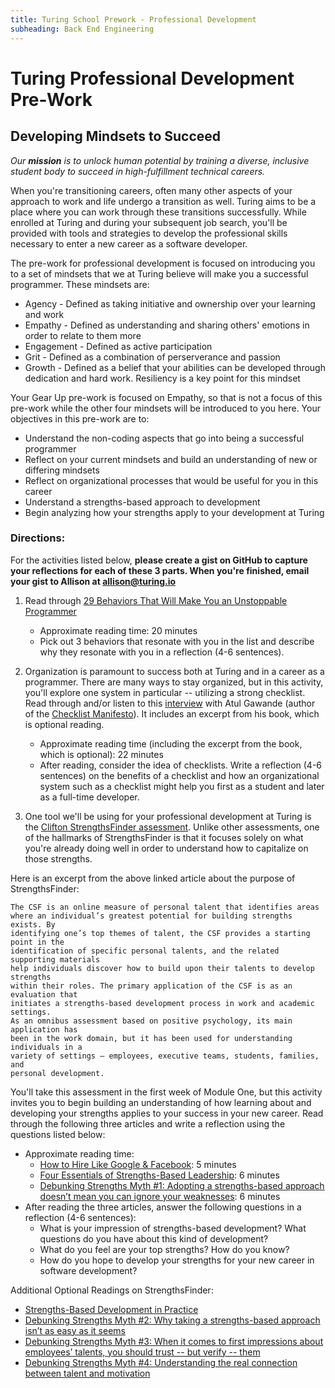 ```yaml
---
title: Turing School Prework - Professional Development
subheading: Back End Engineering
---
```


Turing Professional Development Pre-Work
===================

Developing Mindsets to Succeed
-------------------

_Our **mission** is to unlock human potential by training a diverse, inclusive student body to succeed in high-fulfillment technical careers._

When you're transitioning careers, often many other aspects of your approach to work and life undergo a transition as well. Turing aims to be a place where you can work through these transitions successfully. While enrolled at Turing and during your subsequent job search, you'll be provided with tools and strategies to develop the professional skills necessary to enter a new career as a software developer.

The pre-work for professional development is focused on introducing you to a set of mindsets that we at Turing believe will make you a successful programmer. These mindsets are:

*   Agency - Defined as taking initiative and ownership over your learning and work
*   Empathy - Defined as understanding and sharing others' emotions in order to relate to them more
*   Engagement - Defined as active participation
*   Grit - Defined as a combination of perserverance and passion
*   Growth - Defined as a belief that your abilities can be developed through dedication and hard work. Resiliency is a key point for this mindset

Your Gear Up pre-work is focused on Empathy, so that is not a focus of this pre-work while the other four mindsets will be introduced to you here. Your objectives in this pre-work are to:

*   Understand the non-coding aspects that go into being a successful programmer
*   Reflect on your current mindsets and build an understanding of new or differing mindsets
*   Reflect on organizational processes that would be useful for you in this career
*   Understand a strengths-based approach to development
*   Begin analyzing how your strengths apply to your development at Turing

### Directions:
For the activities listed below, **please create a gist on GitHub to capture your reflections for each of these 3 parts. When you're finished, email your gist to Allison at [allison@turing.io](mailto:allison@turing.io)**

1.  Read through [29 Behaviors That Will Make You an Unstoppable Programmer](http://blog.thefirehoseproject.com/posts/29-behaviors-will-make-unstoppable-programmer/)

    *   Approximate reading time: 20 minutes
    *   Pick out 3 behaviors that resonate with you in the list and describe why they resonate with you in a reflection (4-6 sentences).

2.  Organization is paramount to success both at Turing and in a career as a programmer. There are many ways to stay organized, but in this activity, you'll explore one system in particular -- utilizing a strong checklist. Read through and/or listen to this [interview](http://www.npr.org/templates/story/story.php?storyId=122226184) with Atul Gawande (author of the [Checklist Manifesto](https://www.amazon.com/Checklist-Manifesto-How-Things-Right/dp/0312430000)). It includes an excerpt from his book, which is optional reading.

    *   Approximate reading time (including the excerpt from the book, which is optional): 22 minutes
    *   After reading, consider the idea of checklists. Write a reflection (4-6 sentences) on the benefits of a checklist and how an organizational system such as a checklist might help you first as a student and later as a full-time developer.

3.  One tool we'll be using for your professional development at Turing is the [Clifton StrengthsFinder assessment](https://github.com/turingschool/career-development-curriculum/blob/master/files/CSFTechnicalReport031005.pdf). Unlike other assessments, one of the hallmarks of StrengthsFinder is that it focuses solely on what you're already doing well in order to understand how to capitalize on those strengths.

Here is an excerpt from the above linked article about the purpose of StrengthsFinder:

    The CSF is an online measure of personal talent that identifies areas
    where an individual’s greatest potential for building strengths exists. By
    identifying one’s top themes of talent, the CSF provides a starting point in the
    identification of specific personal talents, and the related supporting materials
    help individuals discover how to build upon their talents to develop strengths
    within their roles. The primary application of the CSF is as an evaluation that
    initiates a strengths-based development process in work and academic settings.
    As an omnibus assessment based on positive psychology, its main application has
    been in the work domain, but it has been used for understanding individuals in a
    variety of settings — employees, executive teams, students, families, and
    personal development.

You'll take this assessment in the first week of Module One, but this activity invites you to begin building an understanding of how learning about and developing your strengths applies to your success in your new career. Read through the following three articles and write a reflection using the questions listed below:

   * Approximate reading time:
       * [How to Hire Like Google & Facebook](https://www.forbes.com/sites/ashoka/2014/04/15/how-to-hire-like-google-and-facebook-evaluating-candidates-beyond-their-technical-ability/#64c08fc513bf): 5 minutes
       * [Four Essentials of Strengths-Based Leadership](http://www.forbes.com/sites/ekaterinawalter/2013/08/27/four-essentials-of-strength-based-leadership/#76b62a91fa21): 6 minutes
       * [Debunking Strengths Myth #1: Adopting a strengths-based approach doesn’t mean you can ignore your weaknesses](https://github.com/turingschool/career-development-curriculum/blob/master/files/Debunking_Strengths_Myth_1_20071013.pdf): 6 minutes
   * After reading the three articles, answer the following questions in a reflection (4-6 sentences):
      * What is your impression of strengths-based development? What questions do you have about this kind of development?
      * What do you feel are your top strengths? How do you know?
      * How do you hope to develop your strengths for your new career in software development?

  Additional Optional Readings on StrengthsFinder:

  * [Strengths-Based Development in Practice](https://github.com/turingschool/career-development-curriculum/blob/master/files/Strengths-Based_Development_in_Practice.pdf)
  * [Debunking Strengths Myth #2: Why taking a strengths-based approach isn’t as easy as it seems](https://github.com/turingschool/career-development-curriculum/blob/master/files/Debunking_Strengths_Myth_2_20080110.pdf)
  * [Debunking Strengths Myth #3: When it comes to first impressions about employees’ talents, you should trust -- but verify -- them](https://github.com/turingschool/career-development-curriculum/blob/master/files/Debunking_Strengths_Myth_3_20080410.pdf)
  * [Debunking Strengths Myth #4: Understanding the real connection between talent and motivation](https://github.com/turingschool/career-development-curriculum/blob/master/files/Debunking_Strengths_Myth_4_20080911.pdf)
